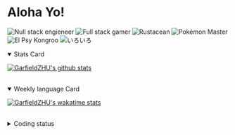 # Aloha Yo!

![Null stack engieneer](https://img.shields.io/badge/-Null_stack_engineer-a890f0)
![Full stack gamer](https://img.shields.io/badge/-Full_stack_gamer-78c850)
![Rustacean](https://img.shields.io/badge/-Rustacean-f74c00)
![Pokémon Master](https://img.shields.io/badge/-Pokémon_Master-f8d030)
![El Psy Kongroo](https://img.shields.io/badge/-El_Psy_Kongroo-6890f0)
![いろいろ](https://img.shields.io/badge/-いろいろ-f85888)


<details open>
<summary>Stats Card</summary>
 
[![GarfieldZHU's github stats](https://github-readme-stats.vercel.app/api?username=GarfieldZHU&show_icons=true&theme=tokyonight)](https://github.com/anuraghazra/github-readme-stats)
 
</details>

<br/>

<details open>
<summary>Weekly language Card</summary>
 
[![GarfieldZHU's wakatime stats](https://github-readme-stats.vercel.app/api/wakatime?username=AlohaYo&theme=nightowl&layout=compact)](https://github.com/GarfieldZHU/GarfieldZHU)


<br/>

</details>

<details>

<summary>Coding status</summary>

<br/>

<!--START_SECTION:waka-->
**🐱 My Github Data** 

> 🏆 385 Contributions in the Year 2021
 > 
> 📦 485.7 kB Used in Github's Storage 
 > 
> 🚫 Not Opted to Hire
 > 
> 📜 61 Public Repositories 
 > 
> 🔑 34 Private Repositories  
 > 
**I'm a Night 🦉** 

```text
🌞 Morning    63 commits     ██░░░░░░░░░░░░░░░░░░░░░░░   10.14% 
🌆 Daytime    159 commits    ██████░░░░░░░░░░░░░░░░░░░   25.6% 
🌃 Evening    275 commits    ███████████░░░░░░░░░░░░░░   44.28% 
🌙 Night      124 commits    █████░░░░░░░░░░░░░░░░░░░░   19.97%

```


📊 **This Week I Spent My Time On** 

```text
💬 Programming Languages: 
TypeScript               4 hrs 52 mins       ██████████░░░░░░░░░░░░░░░   41.01% 
Other                    1 hr 53 mins        ████░░░░░░░░░░░░░░░░░░░░░   15.85% 
JSON                     1 hr 37 mins        ███░░░░░░░░░░░░░░░░░░░░░░   13.7% 
Ruby                     1 hr 23 mins        ███░░░░░░░░░░░░░░░░░░░░░░   11.72% 
Bash                     49 mins             █░░░░░░░░░░░░░░░░░░░░░░░░   6.88%

🔥 Editors: 
VS Code                  11 hrs 41 mins      ████████████████████████░   98.29% 
IntelliJ                 12 mins             ░░░░░░░░░░░░░░░░░░░░░░░░░   1.71%

💻 Operating System: 
Mac                      11 hrs 41 mins      ████████████████████████░   98.29% 
Windows                  12 mins             ░░░░░░░░░░░░░░░░░░░░░░░░░   1.71%

```


 Last Updated on 12/07/2021
<!--END_SECTION:waka-->

</details>
